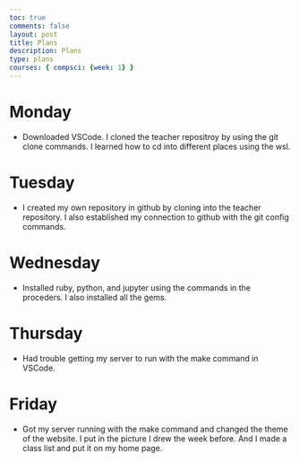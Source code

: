```yaml
---
toc: true
comments: false
layout: post
title: Plans
description: Plans
type: plans
courses: { compsci: {week: 1} }
---
```


# Monday

- Downloaded VSCode. I cloned the teacher repositroy by using the git clone commands. I learned how to cd into different places using the wsl.

# Tuesday

- I created my own repository in github by cloning into the teacher repository. I also established my connection to github with the git config commands.

# Wednesday

- Installed ruby, python, and jupyter using the commands in the proceders. I also installed all the gems.

# Thursday

- Had trouble getting my server to run with the make command in VSCode.

# Friday

- Got my server running with the make command and changed the theme of the website. I put in the picture I drew the week before. And I made a class list and put it on my home page.
